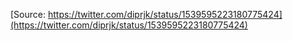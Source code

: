 [Source: https://twitter.com/diprjk/status/1539595223180775424](https://twitter.com/diprjk/status/1539595223180775424)